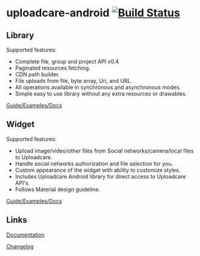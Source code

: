 # uploadcare-android [![Build Status](https://travis-ci.org/uploadcare/uploadcare-android.svg?branch=master)](https://travis-ci.org/uploadcare/uploadcare-android)


## Library

Supported features:

- Complete file, group and project API v0.4
- Paginated resources fetching.
- CDN path builder.
- File uploads from file, byte array, Uri, and URL.
- All operations available in synchronous and asynchronous modes.
- Simple easy to use library without any extra resources or drawables.

[Guide/Examples/Docs](https://github.com/uploadcare/uploadcare-android/blob/master/library)

## Widget

Supported features:

- Upload image/video/other files from Social networks/camera/local files to Uploadcare.
- Handle social networks authorization and file selection for you.
- Custom appearance of the widget with ability to customize styles.
- Includes Uploadcare Android library for direct access to Uploadcare API's.
- Follows Material design guideline.

[Guide/Examples/Docs](https://github.com/uploadcare/uploadcare-android/blob/master/widget)

## Links

[Documentation](http://uploadcare.github.io/uploadcare-android/index.html)

[Changelog](https://github.com/uploadcare/uploadcare-android/blob/master/HISTORY.md)
